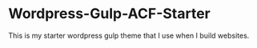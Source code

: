 # Wordpress-Gulp-ACF-Starter
This is my starter wordpress gulp theme that I use when I build websites.

